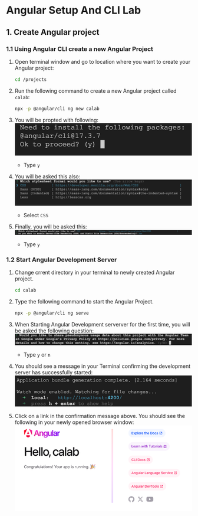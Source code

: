 # Angular Setup And CLI Lab

## 1. Create Angular project 

### 1.1 Using Angular CLI create a new Angular Project

1. Open terminal window and go to location where you want to create your Angular project:

    ```.sh
    cd /projects
    ```

2. Run the following command to create a new Angular project called `calab`:

    ```.sh
    npx -p @angular/cli ng new calab
    ```
3. You will be propted with following:
    [![cli](res/install-cli.png)]() 

    - Type `y`

4. You will be asked this also:
    [![css](res/stylesheet.png)]() 
    
    - Select `CSS`
        
5. Finally, you will be asked this:
    [![css](res/select.png)]() 

    - Type `y`

### 1.2 Start Angular Development Server

1. Change crrent directory in your terminal to newly created Angular project.

    ```.sh
    cd calab
    ```
2. Type the following command to start the Angular Project.

    ```.sh
    npx -p @angular/cli ng serve
    ```
3. When Starting Angular Development serverver for the first time, you will be asked the following question:
    [![data](res/data.png)]() 
    - Type `y` or `n`

4. You should see a message in your Terminal confirming the development server has successfully started:
    [![confirm](res/confirmation.png)]() 

5. Click on a link in the confirmation message above. You should see the following in your newly opened browser window:
    [![browser](res/browser.png)]() 
